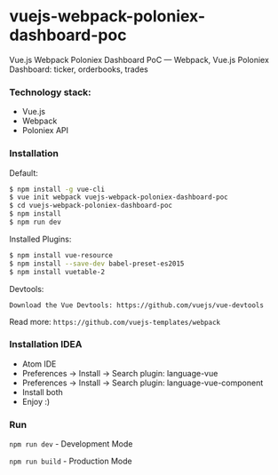 # vuejs-webpack-poloniex-dashboard-poc

Vue.js Webpack Poloniex Dashboard PoC — Webpack, Vue.js Poloniex Dashboard: ticker, orderbooks, trades

### Technology stack:
* Vue.js
* Webpack
* Poloniex API

### Installation

Default:

``` bash
$ npm install -g vue-cli
$ vue init webpack vuejs-webpack-poloniex-dashboard-poc
$ cd vuejs-webpack-poloniex-dashboard-poc
$ npm install
$ npm run dev
```
Installed Plugins:

``` bash
$ npm install vue-resource
$ npm install --save-dev babel-preset-es2015
$ npm install vuetable-2
```

Devtools:

`Download the Vue Devtools: https://github.com/vuejs/vue-devtools`

Read more: `https://github.com/vuejs-templates/webpack`

### Installation IDEA
* Atom IDE
* Preferences -> Install -> Search plugin: language-vue
* Preferences -> Install -> Search plugin: language-vue-component
* Install both
* Enjoy :)

### Run

`npm run dev` - Development Mode

`npm run build` - Production Mode
